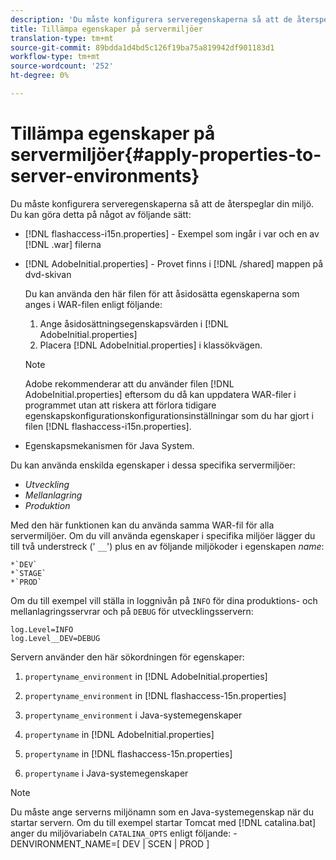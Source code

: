 ```yaml
---
description: 'Du måste konfigurera serveregenskaperna så att de återspeglar din miljö. Du kan göra detta med något av följande '
title: Tillämpa egenskaper på servermiljöer
translation-type: tm+mt
source-git-commit: 89bdda1d4bd5c126f19ba75a819942df901183d1
workflow-type: tm+mt
source-wordcount: '252'
ht-degree: 0%

---
```



# Tillämpa egenskaper på servermiljöer{#apply-properties-to-server-environments}

Du måste konfigurera serveregenskaperna så att de återspeglar din miljö. Du kan göra detta på något av följande sätt:

* [!DNL flashaccess-i15n.properties] - Exempel som ingår i var och en av  [!DNL .war] filerna

* [!DNL AdobeInitial.properties] - Provet finns i  [!DNL /shared] mappen på dvd-skivan

   Du kan använda den här filen för att åsidosätta egenskaperna som anges i WAR-filen enligt följande:

   1. Ange åsidosättningsegenskapsvärden i [!DNL AdobeInitial.properties]
   1. Placera [!DNL AdobeInitial.properties] i klassökvägen.

   >[!NOTE]
   >
   >Adobe rekommenderar att du använder filen [!DNL AdobeInitial.properties] eftersom du då kan uppdatera WAR-filer i programmet utan att riskera att förlora tidigare egenskapskonfigurationskonfigurationsinställningar som du har gjort i filen [!DNL flashaccess-i15n.properties].

* Egenskapsmekanismen för Java System.

Du kan använda enskilda egenskaper i dessa specifika servermiljöer:

* *Utveckling*
* *Mellanlagring*
* *Produktion*

Med den här funktionen kan du använda samma WAR-fil för alla servermiljöer. Om du vill använda egenskaper i specifika miljöer lägger du till två understreck (&#39; `__`&#39;) plus en av följande miljökoder i egenskapen *name*:

    *`DEV`
    *`STAGE`
    *`PROD`

<!--<a id="example_A7A58E3EE8DA4114B4F7A9EEB69D50CA"></a>-->

Om du till exempel vill ställa in loggnivån på `INFO` för dina produktions- och mellanlagringsservrar och på `DEBUG` för utvecklingsservern:

```
log.Level=INFO  
log.Level__DEV=DEBUG 
```

Servern använder den här sökordningen för egenskaper:

1. `propertyname_environment` in  [!DNL AdobeInitial.properties]

1. `propertyname_environment` in  [!DNL flashaccess-15n.properties]

1. `propertyname_environment` i Java-systemegenskaper
1. `propertyname` in  [!DNL AdobeInitial.properties]

1. `propertyname` in  [!DNL flashaccess-15n.properties]

1. `propertyname` i Java-systemegenskaper

>[!NOTE]
>
>Du måste ange serverns miljönamn som en Java-systemegenskap när du startar servern. Om du till exempel startar Tomcat med [!DNL catalina.bat] anger du miljövariabeln `CATALINA_OPTS` enligt följande:
>-DENVIRONMENT_NAME=[ DEV | SCEN | PROD ]
